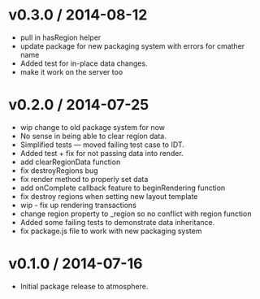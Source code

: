 
v0.3.0 / 2014-08-12
==================
  * pull in hasRegion helper
  * update package for new packaging system with errors for cmather name
  * Added test for in-place data changes.
  * make it work on the server too

v0.2.0 / 2014-07-25
==================

  * wip change to old package system for now
  * No sense in being able to clear region data.
  * Simplified tests — moved failing test case to IDT.
  * Added test + fix for not passing data into render.
  * add clearRegionData function
  * fix destroyRegions bug
  * fix render method to properly set data
  * add onComplete callback feature to beginRendering function
  * fix destroy regions when setting new layout template
  * wip - fix up rendering transactions
  * change region property to _region so no conflict with region function
  * Added some failing tests to demonstrate data inheritance.
  * fix package.js file to work with new packaging system

v0.1.0 / 2014-07-16
==================

  * Initial package release to atmosphere.
